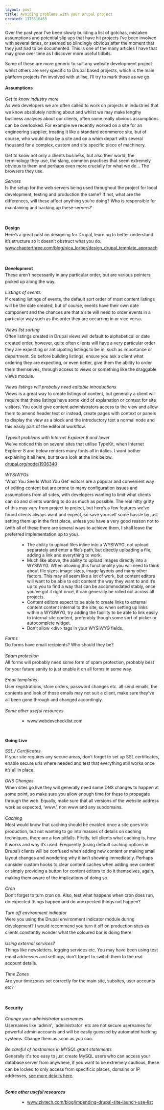 ```yaml
---
layout: post
title: Avoiding problems with your Drupal project
created: 1375516463
---
```

<p>Over the past year I&rsquo;ve been slowly building a list of gotchas, mistaken assumptions and potential slip ups that have hit projects I&rsquo;ve been involved with several times, or seemed so blindingly obvious after the moment that they just had to be documented. This is one of the many articles I have that may grow over time as I discover more useful tidbits.</p><p><span style="line-height: 1.538em;">Some of these are more generic to suit any website development project whilst others are very specific to Drupal based projects, which is the main platform projects I&rsquo;m involved with utilise, I&rsquo;ll try to mark those as we go.</span></p><p><strong style="line-height: 1.538em;">Assumptions</strong></p><p><em style="line-height: 1.538em;">Get to know industry more</em><br /><span style="line-height: 1.538em;">As web developers we are often called to work on projects in industries that we know absolutely nothing about and whilst we may make lengthy business analyses about our clients, often some really obvious assumptions can be overlooked. For example we recently worked on a site for an engineering supplier, treating it like a standard ecommerce site, but of course, who would drop by a site and on a whim depart with several thousand for a complex, custom and site specific piece of machinery.</span></p><p>Get to know not only a clients business, but also their world, the terminology they use, the slang, common practises that seem extremely obvious to them and perhaps even more crucially for what we do&hellip; The browsers they use.</p><p><em style="line-height: 1.538em;">Servers</em><br /><span style="line-height: 1.538em;">Is the setup for the web servers being used throughout the project for local development, testing and production the same? If not, what are the differences, will these affect anything you&rsquo;re doing? Who is responsible for maintaining and backing up these servers?</span></p><p>&nbsp;</p><p><strong style="line-height: 1.538em;">Design</strong><br /><span style="line-height: 1.538em;">Here&rsquo;s a great post on designing for Drupal, learning to better understand it&rsquo;s structure so it doesn&rsquo;t obstruct what you do.</span><br /><a href="http://www.chapterthree.com/blog/nica_lorber/design_drupal_template_approach" style="line-height: 1.538em;">www.chapterthree.com/blog/nica_lorber/design_drupal_template_approach</a></p><p>&nbsp;</p><p><strong style="line-height: 1.538em;">Development</strong><br /><span style="line-height: 1.538em;">These aren&rsquo;t necessarily in any particular order, but are various pointers picked up along the way.</span></p><p><em style="line-height: 1.538em;">Listings of events</em><br /><span style="line-height: 1.538em;">If creating listings of events, the default sort order of most content listings will be the date created, but of course, events have their own date component and the chances are that a site will need to order events in a particular way such as the order they are occurring in or vice versa.</span></p><p><em style="line-height: 1.538em;">Views list sorting</em><br /><span style="line-height: 1.538em;">Often listings created in Drupal views will default to alphabetical or date created order, however, quite often clients will have a very particular order they are expecting or anticipating listings to be in, such as importance or department. So before building listings, ensure you ask a client what ordering they are expecting, or even better, give them the ability to order them themselves, through access to views or something like the draggable views module.</span></p><p><em style="line-height: 1.538em;">Views listings will probably need editable introductions</em><br /><span style="line-height: 1.538em;">Views is a great way to create listings of content, but generally a client will require that these listings have some kind of explanation or context for site visitors. You could give content administrators access to the view and allow them to amend header text or instead, create pages with context or panels to display the view as a block and the introductory text a normal node and this easily part of the editorial workflow.</span></p><p><em style="line-height: 1.538em;">Typekit problems with Internet Explorer 8 and lower</em><br /><span style="line-height: 1.538em;">We&rsquo;ve noticed this on several sites that utilise TypeKit, when Internet Explorer 8 and below renders many fonts all in italics. I wont bother explaining it all here, but take a look at the link below.&nbsp;</span><br /><a href="http://drupal.org/node/1936340" style="line-height: 1.538em;">drupal.org/node/1936340</a></p><p><em style="line-height: 1.538em;">WYSIWYGs</em><br /><span style="line-height: 1.538em;">&lsquo;What You See Is What You Get&rsquo; editors are a popular and convenient way of editing content but are prone to many configuration issues and assumptions from all sides, with developers wanting to limit what clients can do and clients wanting to do as much as possible. The real nitty gritty of this may vary from project to project, but here&rsquo;s a few features we&rsquo;ve found clients always want and expect, so save yourself some hassle by just setting them up in the first place, unless you have a very good reason not to (with all of these there are several ways to achieve them, I shall leave the preferred implementation up to you).</span></p><ul><li style="margin-left: 36pt;">The ability to upload files inline into a WYSIWYG, not upload separately and enter a file&rsquo;s path, but directly uploading a file, adding a link and everything to work.</li><li style="margin-left: 36pt;">Much like above, the ability to upload images directly into a WYSIWYG. When allowing this functionality you will need to think about file sizes, image sizes, image layouts and many other factors. This may all seem like a lot of work, but content editors will want to be able to edit content the way they want to and it&rsquo;s up to you to find a way that can be accommodated stably, once you&rsquo;ve got it right once, it can generally be rolled out across all projects.</li><li style="margin-left: 36pt;">Content editors expect to be able to create links to external content content internal to the site, so when setting up links within a WYSIWYG, try adding the facility to be able to link easily to internal site content, preferably though some sort of picker or autocomplete widget.</li><li style="margin-left: 36pt;">Don&rsquo;t allow &lt;div&gt; tags in your WYSIWYG fields.</li></ul><p><em style="line-height: 1.538em;">Forms</em><br /><span style="line-height: 1.538em;">Do forms have email recipients? Who should they be?</span></p><p><em style="line-height: 1.538em;">Spam protection</em><br /><span style="line-height: 1.538em;">All forms will probably need some form of spam protection, probably best for your future sanity to just enable it on all forms in some way.</span></p><p><em style="line-height: 1.538em;">Email templates</em><br /><span style="line-height: 1.538em;">User registrations, store orders, password changes etc. all send emails, the contents and look of those emails may not suit a client, make sure they&rsquo;ve all been gone through and changed accordingly.</span></p><p><em style="line-height: 1.538em;">Some other useful resources</em></p><ul><li style="margin-left: 36pt;">www.webdevchecklist.com</li></ul><p>&nbsp;</p><p><strong style="line-height: 1.538em;">Going Live</strong></p><p><em>SSL / Certificates</em><br /><span style="line-height: 1.538em;">If your site requires any secure areas, don&rsquo;t forget to set up SSL certificates, enable secure urls where needed and test that everything still works once it&rsquo;s all in place.</span></p><p><em style="line-height: 1.538em;">DNS Changes</em><br /><span style="line-height: 1.538em;">When sites go live they will generally need some DNS changes to happen at some point, so make sure you allow enough time for these to propagate through the web. Equally, make sure that all versions of the website address work as expected, &lsquo;www.&rsquo;, non www and any subdomains.</span></p><p><em style="line-height: 1.538em;">Caching</em><br /><span style="line-height: 1.538em;">Most would know that caching should be enabled once a site goes into production, but not wanting to go into masses of details on caching techniques, there are a few pitfalls. Firstly, tell clients what caching is, how it works and why it&rsquo;s used. Frequently (using default caching options in Drupal) clients will be confused when adding new content or making small layout changes and wondering why it isn&rsquo;t showing immediately. Perhaps consider custom hooks to clear content caches when adding new content or simply providing a button for content editors to do it themselves, again, making them aware of the implications of doing so.</span></p><p><em style="line-height: 1.538em;">Cron</em><br /><span style="line-height: 1.538em;">Don&rsquo;t forget to turn cron on. Also, test what happens when cron does run, do expected things happen and do unexpected things not happen?</span></p><p><em style="line-height: 1.538em;">Turn off environment indicator</em><br /><span style="line-height: 1.538em;">Were you using the Drupal environment indicator module during development? I would recommend you turn it off on production sites as clients constantly wonder what the coloured bar is doing there.</span></p><p><em style="line-height: 1.538em;">Using external services?</em><br /><span style="line-height: 1.538em;">Things like newsletters, logging services etc. You may have been using test email addresses and settings, don&rsquo;t forget to switch them to the real account details.</span></p><p><em style="line-height: 1.538em;">Time Zones</em><br /><span style="line-height: 1.538em;">Are your timezones set correctly for the main site, subsites, user accounts etc?</span></p><p>&nbsp;</p><p><strong style="line-height: 1.538em;"><span style="line-height: 1.538em;">Security</span></strong></p><p><span style="line-height: 1.538em;"><em>Change your administrator usernames</em><br />Usernames like &#39;admin&#39;, &#39;administrator&#39; etc are not secure usernames for powerful admin accounts and will be easily guessed by automated hacking systems. Change them as soon as you can.</span></p><p><span style="line-height: 1.538em;"><em>Be careful of hostnames in MYSQL grant statements</em><br />Generally it&#39;s too easy to just create MySQL users who can access your database server from anywhere, if you want to be extremely cautious, these can be locked to only access from specificic places, domains or IP addresses, <a href="http://dev.mysql.com/doc/refman/5.5/en/account-names.html" target="_blank">see more details here</a>.</span><br />&nbsp;</p><p><strong><em style="line-height: 1.538em;">Some other useful resources</em></strong></p><ul><li style="margin-left: 36pt;"><a href="http://www.zivtech.com/blog/impending-drupal-site-launch-use-list">www.zivtech.com/blog/impending-drupal-site-launch-use-list</a></li></ul>
